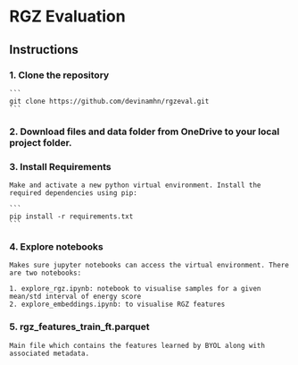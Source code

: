 # RGZ Evaluation

## Instructions

### 1. Clone the repository
    
    ```
    git clone https://github.com/devinamhn/rgzeval.git 
    ```

### 2. Download files and data folder from OneDrive to your local project folder.

### 3. Install Requirements
    Make and activate a new python virtual environment. Install the required dependencies using pip:

    ```
    pip install -r requirements.txt
    ```

### 4. Explore notebooks
    
    Makes sure jupyter notebooks can access the virtual environment. There are two notebooks:
    
    1. explore_rgz.ipynb: notebook to visualise samples for a given mean/std interval of energy score
    2. explore_embeddings.ipynb: to visualise RGZ features

### 5. rgz_features_train_ft.parquet
    
    Main file which contains the features learned by BYOL along with associated metadata.


